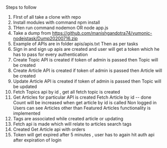 Steps to follow
1. FIrst of all take a clone with repo
2. Install modules with command npm install 
3. THen run command nodemon OR node app.js 
4. Take a dump from https://github.com/manishgandotra74/vumonic-nodejstask/Dump20200716.zip
5. Example of APIs are in folder apis/apis.txt
Then as per tasks 
1. Sign in and sign up apis are created and user will get a token which he has to pass for every authentication
2. Create Topic API is created if token of admin is passed then Topic will be created 
3. Create Article API is created if token of admin is passed then Article will be created  
4. Update Article API is created if token of admin is passed then Topic will be updated
5. Fetch Topics api by id , get all fetch topic is created
6. Get Articles for particular API is created 
    Fetch Article by id -- done 
    Count will be increased when get article by id is called 
    Non logged in Users can see Articles other than Featured Articles functionality is implemented
7. Tags are associated while created article or updating
8. Fetch api is made which will relate to articles search tags
9. Created Get Article api with orders 
10. Token will get expired after 5 minutes , user has to again hit auth api after expiration of login 
